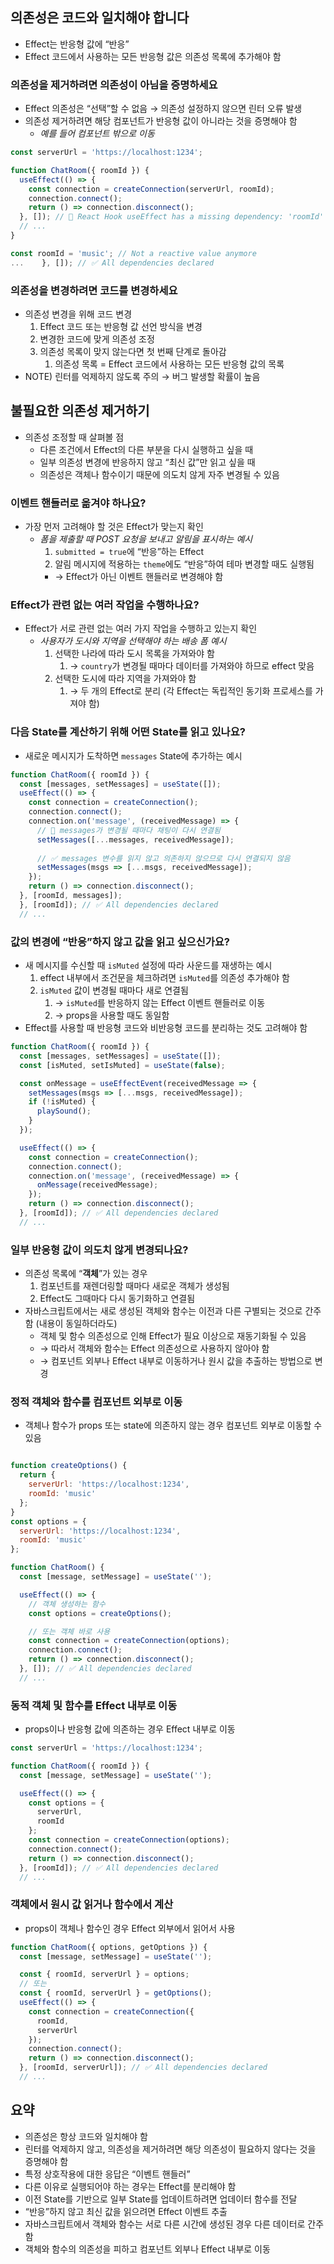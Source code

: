 ## 의존성은 코드와 일치해야 합니다

- Effect는 반응형 값에 “반응”
- Effect 코드에서 사용하는 모든 반응형 값은 의존성 목록에 추가해야 함

### 의존성을 제거하려면 의존성이 아님을 증명하세요

- Effect 의존성은 “선택”할 수 없음 → 의존성 설정하지 않으면 린터 오류 발생
- 의존성 제거하려면 해당 컴포넌트가 반응형 값이 아니라는 것을 증명해야 함
    - *예를 들어 컴포넌트 밖으로 이동*

```jsx
const serverUrl = 'https://localhost:1234';

function ChatRoom({ roomId }) {
  useEffect(() => {
    const connection = createConnection(serverUrl, roomId);
    connection.connect();
    return () => connection.disconnect();
  }, []); // 🔴 React Hook useEffect has a missing dependency: 'roomId'
  // ...
}

const roomId = 'music'; // Not a reactive value anymore
...    }, []); // ✅ All dependencies declared
```

### 의존성을 변경하려면 코드를 변경하세요

- 의존성 변경을 위해 코드 변경
    1. Effect 코드 또는 반응형 값 선언 방식을 변경
    2. 변경한 코드에 맞게 의존성 조정
    3. 의존성 목록이 맞지 않는다면 첫 번째 단계로 돌아감
        1. 의존성 목록 = Effect 코드에서 사용하는 모든 반응형 값의 목록
- NOTE) 린터를 억제하지 않도록 주의 → 버그 발생할 확률이 높음

## 불필요한 의존성 제거하기

- 의존성 조정할 때 살펴볼 점
    - 다른 조건에서 Effect의 다른 부분을 다시 실행하고 싶을 때
    - 일부 의존성 변경에 반응하지 않고 “최신 값”만 읽고 싶을 때
    - 의존성은 객체나 함수이기 때문에 의도치 않게 자주 변경될 수 있음

### 이벤트 핸들러로 옮겨야 하나요?

- 가장 먼저 고려해야 할 것은 Effect가 맞는지 확인
    - *폼을 제출할 때 POST 요청을 보내고 알림을 표시하는 예시*
        1. `submitted = true`에 “반응”하는 Effect
        2. 알림 메시지에 적용하는 `theme`에도 “반응”하여 테마 변경할 때도 실행됨
        - → Effect가 아닌 이벤트 핸들러로 변경해야 함

### Effect가 관련 없는 여러 작업을 수행하나요?

- Effect가 서로 관련 없는 여러 가지 작업을 수행하고 있는지 확인
    - *사용자가 도시와 지역을 선택해야 하는 배송 폼 예시*
        1. 선택한 나라에 따라 도시 목록을 가져와야 함
            1. → `country`가 변경될 때마다 데이터를 가져와야 하므로 effect 맞음
        2. 선택한 도시에 따라 지역을 가져와야 함
            1. → 두 개의 Effect로 분리 (각 Effect는 독립적인 동기화 프로세스를 가져야 함)

### 다음 State를 계산하기 위해 어떤 State를 읽고 있나요?

- 새로운 메시지가 도착하면 `messages` State에 추가하는 예시

```jsx
function ChatRoom({ roomId }) {
  const [messages, setMessages] = useState([]);
  useEffect(() => {
    const connection = createConnection();
    connection.connect();
    connection.on('message', (receivedMessage) => {
      // 🔴 messages가 변경될 때마다 채팅이 다시 연결됨
      setMessages([...messages, receivedMessage]);
      
      // ✅ messages 변수를 읽지 않고 의존하지 않으므로 다시 연결되지 않음
      setMessages(msgs => [...msgs, receivedMessage]);
    });
    return () => connection.disconnect();
  }, [roomId, messages]);
  }, [roomId]); // ✅ All dependencies declared
  // ...
```

### 값의 변경에 “반응”하지 않고 값을 읽고 싶으신가요?

- 새 메시지를 수신할 때 `isMuted` 설정에 따라 사운드를 재생하는 예시
    1. effect 내부에서 조건문을 체크하려면 `isMuted`를 의존성 추가해야 함
    2. `isMuted` 값이 변경될 때마다 새로 연결됨
        1. → `isMuted`를 반응하지 않는 Effect 이벤트 핸들러로 이동
        2. → props을 사용할 때도 동일함
- Effect를 사용할 때 반응형 코드와 비반응형 코드를 분리하는 것도 고려해야 함

```jsx
function ChatRoom({ roomId }) {
  const [messages, setMessages] = useState([]);
  const [isMuted, setIsMuted] = useState(false);

  const onMessage = useEffectEvent(receivedMessage => {
    setMessages(msgs => [...msgs, receivedMessage]);
    if (!isMuted) {
      playSound();
    }
  });

  useEffect(() => {
    const connection = createConnection();
    connection.connect();
    connection.on('message', (receivedMessage) => {
      onMessage(receivedMessage);
    });
    return () => connection.disconnect();
  }, [roomId]); // ✅ All dependencies declared
  // ...
```

### 일부 반응형 값이 의도치 않게 변경되나요?

- 의존성 목록에 “**객체**”가 있는 경우
    1. 컴포넌트를 재렌더링할 때마다 새로운 객체가 생성됨
    2. Effect도 그때마다 다시 동기화하고 연결됨
- 자바스크립트에서는 새로 생성된 객체와 함수는 이전과 다른 구별되는 것으로 간주함 (내용이 동일하더라도)
    - 객체 및 함수 의존성으로 인해 Effect가 필요 이상으로 재동기화될 수 있음
    - → 따라서 객체와 함수는 Effect 의존성으로 사용하지 않아야 함
    - → 컴포넌트 외부나 Effect 내부로 이동하거나 원시 값을 추출하는 방법으로 변경

### 정적 객체와 함수를 컴포넌트 외부로 이동

- 객체나 함수가 props 또는 state에 의존하지 않는 경우 컴포넌트 외부로 이동할 수 있음

```jsx

function createOptions() {
  return {
    serverUrl: 'https://localhost:1234',
    roomId: 'music'
  };
}
const options = {
  serverUrl: 'https://localhost:1234',
  roomId: 'music'
};

function ChatRoom() {
  const [message, setMessage] = useState('');

  useEffect(() => {
    // 객체 생성하는 함수
    const options = createOptions();

    // 또는 객체 바로 사용
    const connection = createConnection(options);
    connection.connect();
    return () => connection.disconnect();
  }, []); // ✅ All dependencies declared
  // ...
```

### 동적 객체 및 함수를 Effect 내부로 이동

- props이나 반응형 값에 의존하는 경우 Effect 내부로 이동

```jsx
const serverUrl = 'https://localhost:1234';

function ChatRoom({ roomId }) {
  const [message, setMessage] = useState('');

  useEffect(() => {
    const options = {
      serverUrl,
      roomId
    };
    const connection = createConnection(options);
    connection.connect();
    return () => connection.disconnect();
  }, [roomId]); // ✅ All dependencies declared
  // ...
```

### 객체에서 원시 값 읽거나 함수에서 계산

- props이 객체나 함수인 경우 Effect 외부에서 읽어서 사용

```jsx
function ChatRoom({ options, getOptions }) {
  const [message, setMessage] = useState('');

  const { roomId, serverUrl } = options;
  // 또는
  const { roomId, serverUrl } = getOptions();
  useEffect(() => {
    const connection = createConnection({
      roomId,
      serverUrl
    });
    connection.connect();
    return () => connection.disconnect();
  }, [roomId, serverUrl]); // ✅ All dependencies declared
  // ...
```

## 요약

- 의존성은 항상 코드와 일치해야 함
- 린터를 억제하지 않고, 의존성을 제거하려면 해당 의존성이 필요하지 않다는 것을 증명해야 함
- 특정 상호작용에 대한 응답은 “이벤트 핸들러”
- 다른 이유로 실행되어야 하는 경우는 Effect를 분리해야 함
- 이전 State를 기반으로 일부 State를 업데이트하려면 업데이터 함수를 전달
- “반응”하지 않고 최신 값을 읽으려면 Effect 이벤트 추출
- 자바스크립트에서 객체와 함수는 서로 다른 시간에 생성된 경우 다른 데이터로 간주함
- 객체와 함수의 의존성을 피하고 컴포넌트 외부나 Effect 내부로 이동